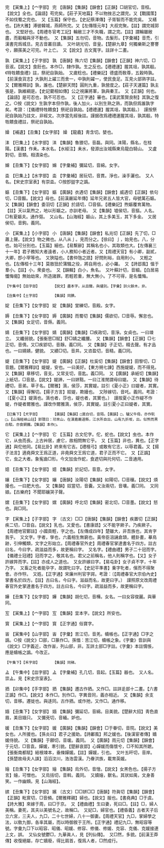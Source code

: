 <!-- { "loadSidebar": true } -->
完	【寅集上】【宀字部】	完	【唐韻】【集韻】【韻會】【正韻】□胡官切，音桓。【說文】全也。【論語】苟完矣。【莊子天地篇】不以物挫志之謂完。又【戰國策】不如伐蜀之完也。　又【玉篇】保守也。【史記蔡澤傳】子胥智而不能完吳。　又繕也。【詩大雅】溥彼韓城，燕師所完。又【左傳隱元年】大叔完聚。【註】謂完城郭也。　又堅好也。【周禮冬官考工記】輪敝三才不失職，謂之完。【註】謂輪雖敝盡，而轂輻與牙不動也。　又【集韻】五勿切，音物。去髮形。【字彙補】音禿，引漢書完爲城旦。見古音叢目讀。　又叶胡光切，音皇。【楚辭九章】何獨樂斯之謇謇兮，願蓀美之可完。叶上亡。　又【說文】古文寬字。註詳十二畫。

孰	【寅集上】【子字部】	孰	【唐韻】殊六切【集韻】【韻會】【正韻】神六切，□音淑。【說文】食飪也。本作□，隸作孰。生之反也。【禮禮運】腥其俎，孰其殽。《特牲饋食禮》註，祭祀自孰始。　又歲稔也。【禮樂記】德盛而敎尊，五穀時孰。【前漢食貨志】大孰則上糴三而舍一，中孰則糴一，使民食足。互見火部熟字註。　又【爾雅釋訓】孰，誰也。【楚辭天問】圓則九重，孰營度之。【莊子天運篇】孰主張是，孰維綱是。【史記藺相如傳】公之視廉將軍，孰與秦王。　又【正韻】何也。【論語】是可忍也，孰不可忍也。　又【正字通】審也。【漢武策賢良制】其孰之復之。○按《說文》生孰字本但作孰，後人加火，以別生熟之熟，而孰但爲誰孰字矣。考證：〔【儀禮特牲饋食】祭祀自孰始。【禮禮運】腥其俎，孰其殽。〕　謹按祭祀自孰始乃註文，非經文。次序當先經後註。謹据改爲禮禮運腥其俎，孰其殽。特牲饋食禮註，祭祀自孰始。 

嬠	【補遺】【丑集】【女字部】	嬠	【龍龕】靑含切。婪也。

洡	【巳集上】【水字部】	洡	【集韻】魯猥切，音磊。與同。洡陽，縣名，在桂陽。【漢書】作耒。本水名。【水經注】耒水，發源出汝城縣東烏龍白騎山。　又盧對切，音類。相漬染也。

嬵	【丑集下】【女字部】	嬵	【字彙補】彌延切，音綿。女字。

泴	【巳集上】【水字部】	泴	【字彙補】居玩切，音貫。淨也，澡手灑也。　又人名。【宋史宗室表】有崇泴。○按卽盥字之譌。

嫗	【丑集下】【女字部】	嫗	【廣韻】衣遇切【集韻】【韻會】威遇切【正韻】依句切，□音饇。【說文】母也。【前漢嚴延年傳】延年兄弟五人皆大官，母號萬石嫗。　又【集韻】【韻會】委羽切【正韻】於語切，□音傴。【禮樂記】煦嫗覆育萬物。【註】天以氣煦之，地以形嫗之。亦訓老母。　又【集韻】墟侯切，音摳。人名。□有夏嫗夫。通作彄。　又山名。【山海經】嫗山，其上多美玉，其下多金。　又居侯切，音鉤。義同。

小	【寅集上】【小字部】	小	【唐韻】【集韻】【韻會】私兆切【正韻】先了切，□蕭上聲。【說文】物之微也。从八从亅。見而分之。【徐曰】亅，始見也。八，分也。始可分別也。【玉篇】細也。【易繫辭】其稱名也小，其取類也大。【左傳襄三十一年】君子務知大者遠者，小人務知小者近者。又【周禮天官】有小卿，副貳，大卿，卽小宰等也。　又狹隘也。【書仲虺之誥】好問則裕，自用則小。　又輕之也。【左傳桓十三年】莫敖狃於蒲騷之役，將自用也，必小羅。　又【詩邶風】慍于羣小。【註】小，衆妾也。　又【韻輯】白小，魚名。　又叶蘇計切，音細。【白居易懺悔偈】無始劫來，所造諸罪。若輕若重，無大無小。了不可得，是名懺悔。

	【午集中】【皿字部】		【說文】盡本字。从皿聲。與燼別。【字彙】訓火餘木，非。

	【丑集中】【土字部】		【集韻】同腆。

婝	【丑集下】【女字部】	婝	【集韻】堂練切，音殿。女字。

媷	【丑集下】【女字部】	媷	【廣韻】而蜀切【集韻】儒欲切，□音辱。懈怠也。　又【集韻】女足切，音傉。義同。

婧	【丑集下】【女字部】	婧	【廣韻】【集韻】□疾政切，音淨。女貞也。一曰竦立。　又纖弱貌。【張衡思□賦】舒□婧之纖腰。　又【集韻】【韻會】【正韻】□七正切，音倩。又□疾郢切，音靜。義□同。　又【集韻】子正切，精去聲。有才品也。一曰婧婧，健貌。　又績□切。音井。又咨盈切，音精。義□同。

媞	【丑集下】【女字部】	媞	【廣韻】【正韻】杜奚切【集韻】【韻會】田黎切，□音題。【爾雅釋訓】媞媞，安也。一曰美好。【東方朔七諫】西施媞媞，而不得見。　又【集韻】章移切，音支。又常支切，音匙。義□同。　又【廣韻】承紙切【集韻】上紙切，□音是。【說文】媞諦，一曰姘黠。一曰江淮閒謂母曰媞。　又【集韻】待禮切，音弟。草子名。【爾雅】薃，侯莎，其實媞。註引《夏小正》曰媞者，其實。　又【集韻】得懈切。【揚子方言】姣媞，欺嫚也。　又陟嫁切，音吒。義同。考證：〔【夏小正】媞薃也。薃也者，莎也，媞也者，其實也。〕　謹按夏小正作緹不作媞，作媞者爾雅也。謹改作爾雅薃，侯莎，其實媞。註引夏小正曰媞者，其實。 

	【巳集下】【犬字部】		【廣韻】【集韻】□莫白切，音陌。【廣韻】□，驢父牛母。亦作馲□。【山海經崍山註】郭璞曰：邛來山，在漢嘉嚴道縣，江水所自出，山有九折坂，出。似熊而黑白駁。亦食銅鐵。【集韻】本作□。

它	【寅集上】【宀字部】	它	【玉篇】古文佗字。佗，蛇也。【說文】虫也。本作它，从虫而長。上古艸居，慮它，故相問無它乎。　又【玉篇】非也，異也。【正字通】與佗他同。【易比卦】終來有它吉。【禮檀弓】或敢有它志，以辱君義。又【揚子法言】適堯舜文王爲正道，非堯舜文王爲它道，君子正而不它。　又【正譌】它，虫之大者。象寃曲□形。今文加虫作蛇，食遮切與托何切，二音通用。

嬑	【丑集下】【女字部】	嬑	【集韻】於記切，音意。女字。

孃	【丑集下】【女字部】	孃	【唐韻】汝陽切【集韻】如陽切，□音穰。【說文】煩擾也。一曰肥大也。　又【集韻】奴當切，音囊。又汝兩切，音壤。義□同。　又同娘。【古樂府】不聞耶孃哭子聲。

嫼	【丑集下】【女字部】	嫼	【廣韻】呼北切【集韻】密北切，□音墨。【說文】怒也。與□同。

字	【寅集上】【子字部】	字	〔古文〕□□【唐韻】【集韻】【韻會】疾置切【正韻】疾二切，□音自。【說文】乳也。又愛也。【書康誥】父不能字厥子。乃疾厥子。【周禮地官鄭註】小國貢輕，字之也。【左傳成四年】楚雖大，非吾族也，其肯字我乎。　又文字。字者，孳也，六義相生無窮也。黃帝臣沮誦倉頡，體卦畫，摹鳥跡，引伸觸類，文字之形始立。【周禮春官外史】周禮春官掌達書名于四方。註古曰名，今曰字。疏滋益而多，故更稱曰字。　又名字。【禮曲禮】男子二十冠而字。【儀禮士冠禮】冠而字之，敬其名也。君父之前稱名，他人則稱字也。【又】女子許嫁筓而字。【註】亦成人之道也。　又女許嫁曰字。【易屯卦】女子貞不字，十年乃字。　又畜之牝者能孕字，故謂牝曰字。【史記平準書】乗字牝者，儐而不得聚會。亦作牸。　又姓。【正字通】宋廉州判官字諤。考證：〔【周禮春官大宗伯內史】掌書名於四方。【註】古曰名，今曰字。滋益而名，故更曰字。〕　謹照原文改周禮春官外史掌達書名于四方。註古曰名，今曰字。疏滋益而多，故更稱曰字。 

嬅	【丑集下】【女字部】	嬅	【集韻】胡化切，音樺。女名。一曰女容俊麗。與華同。

宐	【寅集上】【宀字部】	宐	【集韻】宜本字。【說文】所安也。

寳	【寅集上】【宀字部】	寳	【正字通】俗寶字。

峕	【寅集中】【山字部】	峕	【字彙】苦江切，音羌。幬帳也。【正字通】□字之譌。○按《說文》□部，□篆作□。孫愐：苦江切，幬帳之象。《字彙》音訓與《說文》□字義近，改作峕，列山部，非。互詳土部□字註。《字彙》本註懤悵，應是幬帳之譌。今改正。

	【午集下】【禾字部】		【集韻】同稊。

盀	【午集中】【皿字部】	盀	【字彙補】孔几切，音起。【玉篇】器也。　又人名。崇盀。見【宋史宗室表】。

拪	【卯集中】【手字部】	拪	【集韻】遷古作拪。又作□。註詳辵部十二畫。【六書正譌】作□。【說文】本作□。別作□。字異音同，義亦相近。　又【集韻】余支切，音移。遷徙也。與迻同。古作拪。或作扡，又作□。通作移。

媔	【丑集下】【女字部】	媔	【集韻】彌延切，音綿。目美貌。【楚辭大招】靑色直眉，美目媔只。　又彌兗切，音緬。妒也。

媛	【丑集下】【女字部】	媛	【廣韻】【集韻】【韻會】□于眷切，音院。【說文】美女也。人所援也。【孫炎曰】君子之援助。【詩鄘風】邦之媛也。【後漢宦者傳】嬙媛侍貌。　又【集韻】于願切，音瑗。義同。　又【廣韻】雨元切【集韻】【韻會】于元切，□音袁。嬋媛，牽引貌。【楚辭哀郢】心嬋媛而傷懷兮，□不知其所蹠。【張衡南都賦】結根竦本，垂條嬋媛。【註】嬋媛，引也。　又叶五旰切，音岸。【孫楚故母夫人誄】滔滔汶川，浩浩雲漢。乃眷洪族，載育英媛。

嬒	【丑集下】【女字部】	嬒	【集韻】烏外切，音懀。【說文】女黑色也。【揚子方言】嬒，可憎也。　又烏括切，音斡。義同。　又嬻嬒，獸名。其狀如禺，文身善笑。一作幽頞。見【山海經】。

嫔	【丑集下】【女字部】	嬪	〔古文〕□□姘□□【唐韻】符眞切【集韻】【韻會】【正韻】毗賔切，□音頻。【爾雅釋親】婦也。【說文】服也。【書堯典】□于虞。【詩大雅】來嫁于周，曰□于京。　又【禮曲禮】生曰妻，死曰□。【註】□，婦人美稱。妻死，其夫以美號名之，故稱□。　又妃□，婦官也。【禮昏義】古者天子后立六宮，三夫人，九□，二十七世婦，八十一御妻。【周禮天官】九□，掌婦學之法，以敎九御，各率其屬，而以時御敘于王所。【正字通】禮記九□，無昭容等號。字彙九□下以昭容、昭儀、昭媛、修容、修儀、修媛、克容、克儀、克媛接連上文，誤。　又仙女號鬱□，九華眞人，見【列仙傳】。　又□然，多貌。【前漢王莽傳】收復絕屬，存亡嬻廢，得比肩首，復爲人者，□然成行。

